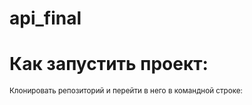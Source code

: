 # api_final
# Как запустить проект:
<small>Клонировать репозиторий и перейти в него в командной строке:</small>

